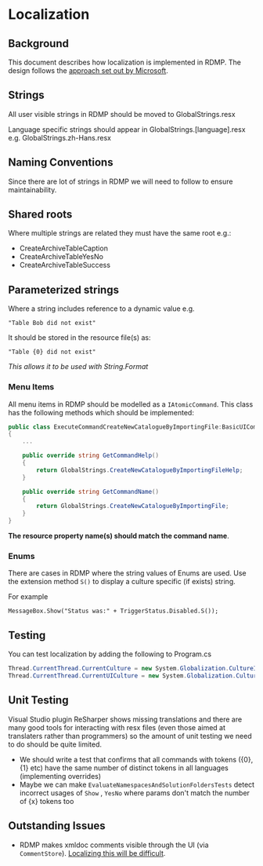 # Localization

## Background
This document describes how localization is implemented in RDMP.  The design follows the [approach set out by Microsoft](https://docs.microsoft.com/en-us/dotnet/standard/globalization-localization/).

## Strings
All user visible strings in RDMP should be moved to GlobalStrings.resx

Language specific strings should appear in GlobalStrings.[language].resx e.g. GlobalStrings.zh-Hans.resx

## Naming Conventions
Since there are lot of strings in RDMP we will need to follow to ensure maintainability.

## Shared roots

Where multiple strings are related they must have the same root e.g.:

- CreateArchiveTableCaption
- CreateArchiveTableYesNo
- CreateArchiveTableSuccess


## Parameterized strings

Where a string includes reference to a dynamic value e.g.

```
"Table Bob did not exist"
```

It should be stored in the resource file(s) as:

```
"Table {0} did not exist"
```

_This allows it to be used with String.Format_

### Menu Items

All menu items in RDMP should be modelled as a `IAtomicCommand`.  This class has the following methods which should be implemented:

```csharp
public class ExecuteCommandCreateNewCatalogueByImportingFile:BasicUICommandExecution, IAtomicCommandWithTarget
{
    ...

    public override string GetCommandHelp()
    {
        return GlobalStrings.CreateNewCatalogueByImportingFileHelp;
    }

    public override string GetCommandName()
    {
        return GlobalStrings.CreateNewCatalogueByImportingFile;
    }
}
```

__The resource property name(s) should match the command name__.

### Enums

There are cases in RDMP where the string values of Enums are used.  Use the extension method `S()` to display a culture specific (if exists) string.

For example

```
MessageBox.Show("Status was:" + TriggerStatus.Disabled.S());
```

## Testing

You can test localization by adding the following to Program.cs

```csharp
Thread.CurrentThread.CurrentCulture = new System.Globalization.CultureInfo("zh-Hans");
Thread.CurrentThread.CurrentUICulture = new System.Globalization.CultureInfo("zh-Hans");
```

## Unit Testing

Visual Studio plugin ReSharper shows missing translations and there are many good tools for interacting with resx files (even those aimed at translaters rather than programmers) so the amount of unit testing we need to do should be quite limited.

- We should write a test that confirms that all commands with tokens ({0},{1} etc) have the same number of distinct tokens in all languages (implementing overrides)
- Maybe we can make `EvaluateNamespacesAndSolutionFoldersTests` detect incorrect usages of `Show` , `YesNo` where params don't match the number of {x} tokens too

## Outstanding Issues

- RDMP makes xmldoc comments visible through the UI (via `CommentStore`).  [Localizing this will be difficult](https://github.com/dotnet/roslyn/issues/3371).

